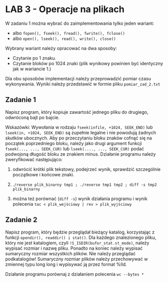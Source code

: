 # LAB 3 - Operacje na plikach
W zadaniu 1 można wybrać do zaimplementowania tylko jeden wariant:

- albo `fopen(), fseek(), fread(), fwrite(), fclose()`
- albo `open(), lseek(), read(), write(), close()`

Wybrany wariant należy opracować na dwa sposoby:

- Czytanie po 1 znaku.
- Czytanie bloków po 1024 znaki (plik wynikowy powinien być identyczny jak w wariancie 1.)

Dla obu sposobów implementacji należy przeprowadzić pomiar czasu wykonywania. Wyniki należy przedstawić w formie pliku `pomiar_zad_2.txt`

## Zadanie 1 
Napisz program, który kopiuje zawartość jednego pliku do drugiego, odwróconą bajt po bajcie.

Wskazówki: Wywołania w rodzaju `fseek(infile, +1024, SEEK_END)` lub `lseek(in, +1024, SEEK_END)` są zupełnie legalne i nie powodują żadnych skutków ubocznych. Aby po przeczytaniu bloku znaków cofnąć się na początek poprzedniego bloku, należy jako drugi argument funkcji `fseek(..., ..., SEEK_CUR)` lub `lseek(...., ..., SEEK_CUR)` podać podwojoną długość bloku ze znakiem minus. Działanie programu należy zweryfikować następująco: 

1) odwrócić krótki plik tekstowy, podejrzeć wynik, sprawdzić szczególnie początkowe i końcowe znaki. 

2) .`/reverse plik_binarny tmp1 ; ./reverse tmp1 tmp2 ; diff -s tmp2 plik_binarny` 

3) można też porównać (`diff -s`) wynik działania programu i wynik polecenia `tac < plik_wejściowy | rev > plik_wyjściowy`

## Zadanie 2 
Napisz program, który będzie przeglądał bieżący katalog, korzystając z funkcji `opendir(), readdir() i stat()`. Dla każdego znalezionego pliku, który nie jest katalogiem, czyli `!S_ISDIR(bufor_stat.st_mode)`, należy wypisać rozmiar i nazwę pliku. Ponadto na koniec należy wypisać sumaryczny rozmiar wszystkich plików. Nie należy przeglądać podkatalogów! Sumaryczny rozmiar plików należy przechowywać w zmiennej typu long long i wypisywać ją przez format %lld.

Działanie programu porównaj z działaniem polecenia `wc --bytes *` 